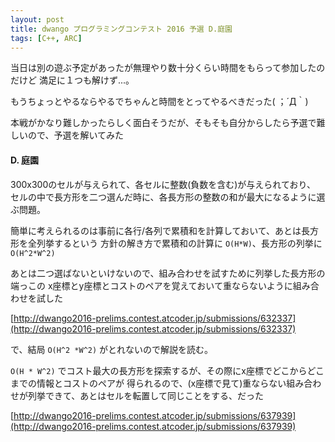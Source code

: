 ```yaml
---
layout: post
title: dwango プログラミングコンテスト 2016 予選 D.庭園
tags: [C++, ARC]
---
```


当日は別の遊ぶ予定があったが無理やり数十分くらい時間をもらって参加したのだけど
満足に１つも解けず...。

もうちょっとやるならやるでちゃんと時間をとってやるべきだった( ；´Д｀)

本戦がかなり難しかったらしく面白そうだが、そもそも自分からしたら予選で難しいので、予選を解いてみた

#### D. 庭園

300x300のセルが与えられて、各セルに整数(負数を含む)が与えられており、
セルの中で長方形を二つ選んだ時に、各長方形の整数の和が最大になるように選ぶ問題。

簡単に考えられるのは事前に各行/各列で累積和を計算しておいて、あとは長方形を全列挙するという
方針の解き方で累積和の計算に `O(H*W)`、長方形の列挙に `O(H^2*W^2)`

あとは二つ選ばないといけないので、組み合わせを試すために列挙した長方形の端っこの
x座標とy座標とコストのペアを覚えておいて重ならないように組み合わせを試した

[http://dwango2016-prelims.contest.atcoder.jp/submissions/632337](http://dwango2016-prelims.contest.atcoder.jp/submissions/632337)

で、結局 `O(H^2 *W^2)` がとれないので解説を読む。

`O(H * W^2)` でコスト最大の長方形を探索するが、その際にx座標でどこからどこまでの情報とコストのペアが
得られるので、(x座標で見て)重ならない組み合わせが列挙できて、あとはセルを転置して同じことをする、だった

[http://dwango2016-prelims.contest.atcoder.jp/submissions/637939](http://dwango2016-prelims.contest.atcoder.jp/submissions/637939)
